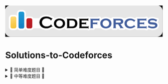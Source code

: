 [![MasterHead](imgs/codeforces.png)](https://github.com/theRunCom/Solutions-to-Codeforces)

# Solutions-to-Codeforces


<details>
<summary> 🧩 简单难度题目 📝 </summary>

| 题号#️  | 题目🫶 | 代码🐛 | 难度🥹 | 标签🚩 |
|:---:|:---:|:---:|:---:|:---:|
| 116A | [Tram](https://codeforces.com/problemset/problem/116/A) | [Tram](solutions/116A.cpp) | 800 | 模拟 |
| 467A | [George and Accommodation](https://codeforces.com/problemset/problem/467/A) | [George and Accommodation](solutions/467A.cpp) | 800 | 模拟 |
| 791A | [Bear and Big Brother](https://codeforces.com/problemset/problem/791/A) | [Bear and Big Brother](solutions/791A.cpp) | 800 | 模拟 |
| 977A | [Wrong Subtraction](https://codeforces.com/problemset/problem/977/A) | [solutions/977A.cpp](solutions/977A.cpp) | 800 | 模拟 |
| 1030A | [In Search of an Easy Problem](https://codeforces.com/problemset/problem/1030/A) | [In Search of an Easy Problem](solutions/1030A.cpp) | 800 | 模拟 |
| 71A | [Way Too Long Words](https://codeforces.com/problemset/problem/71/A) | [Way Too Long Words](solutions/71A.cpp) | 800 | 字符串 |
| 236A | [Boy or Girl](https://codeforces.com/problemset/problem/236/A) | [Boy or Girl](solutions/236A.cpp) | 800 | 字符串 |
| 4A | [Watermelon](https://codeforces.com/problemset/problem/4/A) | [Watermelon](solutions/4A.cpp) | 800 | 数学 |
| 617A | [Elephant](https://codeforces.com/problemset/problem/617/A) | [Elephant](solutions/617A.cpp) | 800 | 数学 |
| 1328A | [Divisibility Problem](https://codeforces.com/problemset/problem/1328/A) | [Divisibility Problem](solutions/1328A.cpp) | 800 | 数学 |
| 1553A | [Digits Sum](https://codeforces.com/problemset/problem/1553/A) | [Digits Sum](solutions/1553A.cpp) | 800 | 数学 |
| 1719A | [Chip Game](https://codeforces.com/problemset/problem/1719/A) | [Chip Game](solutions/1719A.cpp) | 800 | 数学 |
| 1843C | [Sum in Binary Tree](https://codeforces.com/problemset/problem/1843/C) | [Sum in Binary Tree](solutions/1843C.cpp) | 800 | 数学 |
| 318A | [Even Odds](https://codeforces.com/problemset/problem/318/A) | [Even Odds](solutions/318A.cpp) | 900 | 数学 |
| 1720A | [Burenka Plays with Fractions](https://codeforces.com/problemset/problem/1720/A) | [Burenka Plays with Fractions](solutions/1720A.cpp) | 900 | 数学 |
| 231A | [Team](https://codeforces.com/problemset/problem/231/A) | [Team](solutions/231A.cpp) | 800 | 暴力破解 |
| 271A | [Beautiful Year](https://codeforces.com/problemset/problem/271/A) | [Beautiful Year](solutions/271A.cpp) | 800 | 暴力破解 |
| 1720B | [Interesting Sum](https://codeforces.com/problemset/problem/1720/B) | [solutions/1720B.cpp](solutions/1720B.cpp) | 800 | 暴力破解 |
| 1732A | [Bestie](https://codeforces.com/problemset/problem/1732/A) | [Bestie](solutions/1732A.cpp) | 1000 | 暴力破解 |
| 1574B | [Combinatorics Homework](https://codeforces.com/problemset/problem/1574/B) | [Combinatorics Homework](solutions/1574B.cpp) | 1100 | 组合数学 |
| 996A | [Hit the Lottery](https://codeforces.com/problemset/problem/996/A) | [solutions/996A.cpp](solutions/996A.cpp) | 800 | 贪心 |
| 1712A | [Wonderful Permutation](https://codeforces.com/problemset/problem/1712/A) | [Wonderful Permutation](solutions/1712A.cpp) | 800 | 贪心 |
| 1716A | [2-3 Moves](https://codeforces.com/problemset/problem/1716/A) | [2-3 Moves](solutions/1716A.cpp) | 800 | 贪心 |
| 1721A | [Image](https://codeforces.com/problemset/problem/1721/A) | [Image](solutions/1721A.cpp) | 800 | 贪心 |

</details>

<details>
<summary> 🧗 中等难度题目 📝 </summary>

| 题号#️  | 题目🫶 | 代码🐛 | 难度🥹 | 标签🚩 |
|:---:|:---:|:---:|:---:|:---:|
| 1881D | [Divide and Equalize](https://codeforces.com/problemset/problem/1881/D) | [Divide and Equalize](solutions/1881D.cpp) | 1300 | 数学 |
| 318B | [Strings of Power](https://codeforces.com/problemset/problem/318/B) | [Strings of Power](solutions/318B.cpp) | 1300 | 字符串 |
| 25A | [IQ test](https://codeforces.com/problemset/problem/25/A) | [IQ test](solutions/25A.cpp) | 1300 | 暴力破解 | 
</details>